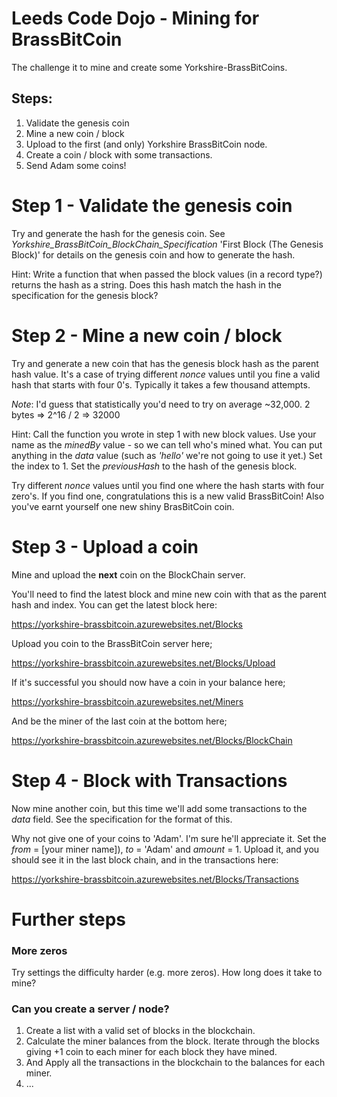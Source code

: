 # Leeds Code Dojo - Mining for BrassBitCoin 

The challenge it to mine and create some Yorkshire-BrassBitCoins.

## Steps:

1. Validate the genesis coin
1. Mine a new coin / block
1. Upload to the first (and only) Yorkshire BrassBitCoin node.
1. Create a coin / block with some transactions.
1. Send Adam some coins!

# Step 1 - Validate the genesis coin
Try and generate the hash for the genesis coin. See _Yorkshire_BrassBitCoin_BlockChain_Specification_ 'First Block (The Genesis Block)' for details on the genesis coin and how to generate the hash.

Hint: Write a function that when passed the block values (in a record type?) returns the hash as a string. Does this hash match the hash in the specification for the genesis block?

# Step 2 - Mine a new coin / block
Try and generate a new coin that has the genesis block hash as the parent hash value. It's a case of trying different _nonce_ values until you fine a valid hash that starts with four 0's. Typically it takes a few thousand attempts. 

_Note_: I'd guess that statistically you'd need to try on average ~32,000. 2 bytes => 2^16 / 2 => 32000

Hint: Call the function you wrote in step 1 with new block values. Use your name as the _minedBy_ value - so we can tell who's mined what. You can put anything in the _data_ value (such as _'hello'_ we're not going to use it yet.) Set the index to 1. Set the _previousHash_ to the hash of the genesis block. 

Try different _nonce_ values until you find one where the hash starts with four zero's. If you find one, congratulations this is a new valid BrassBitCoin! Also you've earnt yourself one new shiny BrasBitCoin coin.

# Step 3 - Upload a coin

Mine and upload the **next** coin on the BlockChain server.

You'll need to find the latest block and mine new coin with that as the parent hash and index. You can get the latest block here:

https://yorkshire-brassbitcoin.azurewebsites.net/Blocks

Upload you coin to the BrassBitCoin server here;

https://yorkshire-brassbitcoin.azurewebsites.net/Blocks/Upload

If it's successful you should now have a coin in your balance here;

https://yorkshire-brassbitcoin.azurewebsites.net/Miners

And be the miner of the last coin at the bottom here;

https://yorkshire-brassbitcoin.azurewebsites.net/Blocks/BlockChain

# Step 4 - Block with Transactions

Now mine another coin, but this time we'll add some transactions to the _data_ field. See the specification for the format of this.

Why not give one of your coins to 'Adam'. I'm sure he'll appreciate it. Set the _from_ = [your miner name]), _to_ = 'Adam' and _amount_ = 1. Upload it, and you should see it in the last block chain, and in the transactions here:

https://yorkshire-brassbitcoin.azurewebsites.net/Blocks/Transactions

# Further steps

### More zeros
 Try settings the difficulty harder (e.g. more zeros). How long does it take to mine?
### Can you create a server / node?
1. Create a list with a valid set of blocks in the blockchain.
1. Calculate the miner balances from the block. Iterate through the blocks giving +1 coin to each miner for each block they have mined.
1. And Apply all the transactions in the blockchain to the balances for each miner.
1. ...
